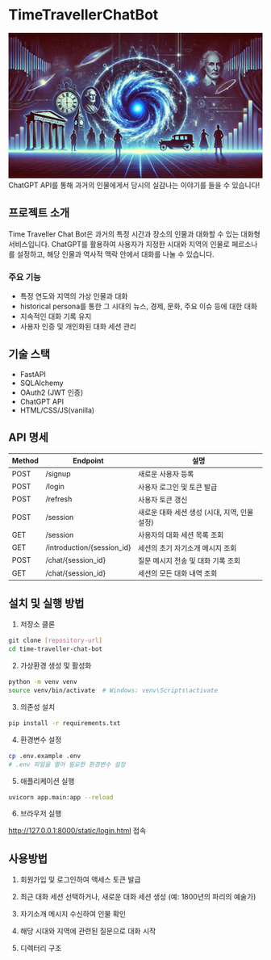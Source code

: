# TimeTravellerChatBot

![image](logo.png)
ChatGPT API를 통해 과거의 인물에게서 당시의 실감나는 이야기를 들을 수 있습니다!

## 프로젝트 소개

Time Traveller Chat Bot은 과거의 특정 시간과 장소의 인물과 대화할 수 있는 대화형 서비스입니다.
ChatGPT를 활용하여 사용자가 지정한 시대와 지역의 인물로 페르소나를 설정하고, 해당 인물과 역사적 맥락 안에서 대화를 나눌 수 있습니다.

### 주요 기능

- 특정 연도와 지역의 가상 인물과 대화
- historical persona를 통한 그 시대의 뉴스, 경제, 문화, 주요 이슈 등에 대한 대화
- 지속적인 대화 기록 유지
- 사용자 인증 및 개인화된 대화 세션 관리

## 기술 스택

- FastAPI
- SQLAlchemy
- OAuth2 (JWT 인증)
- ChatGPT API
- HTML/CSS/JS(vanilla)

## API 명세

| Method | Endpoint                   | 설명                                          |
| ------ | -------------------------- | --------------------------------------------- |
| POST   | /signup                    | 새로운 사용자 등록                            |
| POST   | /login                     | 사용자 로그인 및 토큰 발급                    |
| POST   | /refresh                   | 사용자 토큰 갱신                              |
| POST   | /session                   | 새로운 대화 세션 생성 (시대, 지역, 인물 설정) |
| GET    | /session                   | 사용자의 대화 세션 목록 조회                  |
| GET    | /introduction/{session_id} | 세션의 초기 자기소개 메시지 조회              |
| POST   | /chat/{session_id}         | 질문 메시지 전송 및 대화 기록 조회            |
| GET    | /chat/{session_id}         | 세션의 모든 대화 내역 조회                    |

## 설치 및 실행 방법

1. 저장소 클론

```bash
git clone [repository-url]
cd time-traveller-chat-bot
```

2. 가상환경 생성 및 활성화

```bash
python -m venv venv
source venv/bin/activate  # Windows: venv\Scripts\activate
```

3. 의존성 설치

```bash
pip install -r requirements.txt
```

4. 환경변수 설정

```bash
cp .env.example .env
# .env 파일을 열어 필요한 환경변수 설정
```

5. 애플리케이션 실행

```bash
uvicorn app.main:app --reload
```

6. 브라우저 실행

http://127.0.0.1:8000/static/login.html 접속

## 사용방법

1. 회원가입 및 로그인하여 액세스 토큰 발급
2. 최근 대화 세션 선택하거나, 새로운 대화 세션 생성 (예: 1800년의 파리의 예술가)
3. 자기소개 메시지 수신하여 인물 확인
4. 해당 시대와 지역에 관련된 질문으로 대화 시작


7. 디렉터리 구조

